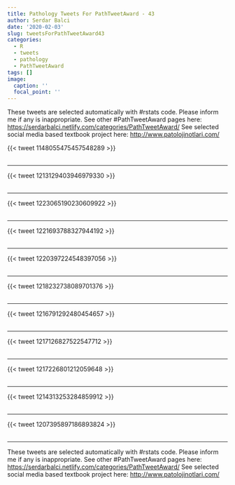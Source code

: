 ```yaml
---
title: Pathology Tweets For PathTweetAward - 43
author: Serdar Balci
date: '2020-02-03'
slug: tweetsForPathTweetAward43
categories:
  - R
  - tweets
  - pathology
  - PathTweetAward
tags: []
image:
  caption: ''
  focal_point: ''
---
```



These tweets are selected automatically with #rstats code. Please inform me if any is inappropriate.
See other #PathTweetAward pages here: https://serdarbalci.netlify.com/categories/PathTweetAward/ 
See selected social media based textbook project here: http://www.patolojinotlari.com/

{{< tweet 1148055475457548289 >}}
<br>
<br>
<hr>
{{< tweet 1213129403946979330 >}}
<br>
<br>
<hr>
{{< tweet 1223065190230609922 >}}
<br>
<br>
<hr>
{{< tweet 1221693788327944192 >}}
<br>
<br>
<hr>
{{< tweet 1220397224548397056 >}}
<br>
<br>
<hr>
{{< tweet 1218232738089701376 >}}
<br>
<br>
<hr>
{{< tweet 1216791292480454657 >}}
<br>
<br>
<hr>
{{< tweet 1217126827522547712 >}}
<br>
<br>
<hr>
{{< tweet 1217226801212059648 >}}
<br>
<br>
<hr>
{{< tweet 1214313253284859912 >}}
<br>
<br>
<hr>
{{< tweet 1207395897186893824 >}}
<br>
<br>
<hr>


These tweets are selected automatically with #rstats code. Please inform me if any is inappropriate.
See other #PathTweetAward pages here: https://serdarbalci.netlify.com/categories/PathTweetAward/ 
See selected social media based textbook project here: http://www.patolojinotlari.com/
